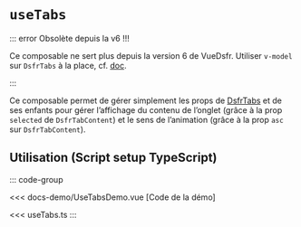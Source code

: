 # `useTabs`

::: error Obsolète depuis la v6 !!!

Ce composable ne sert plus depuis la version 6 de VueDsfr. Utiliser `v-model` sur `DsfrTabs` à la place, cf. [doc](/composants/DsfrTabs).

:::

Ce composable permet de gérer simplement les props de [DsfrTabs](/composants/DsfrTabs) et de ses enfants pour gérer l’affichage du contenu de l’onglet (grâce à la prop `selected` de `DsfrTabContent`) et le sens de l’animation (grâce à la prop `asc` sur `DsfrTabContent`).

## Utilisation (Script setup TypeScript)

::: code-group

<Story data-title="Démo" min-h="280px">
  <UseTabsDemo />
</Story>

<<< docs-demo/UseTabsDemo.vue [Code de la démo]

<<< useTabs.ts
:::

<script setup lang="ts">
import UseTabsDemo from './docs-demo/UseTabsDemo.vue'
</script>
